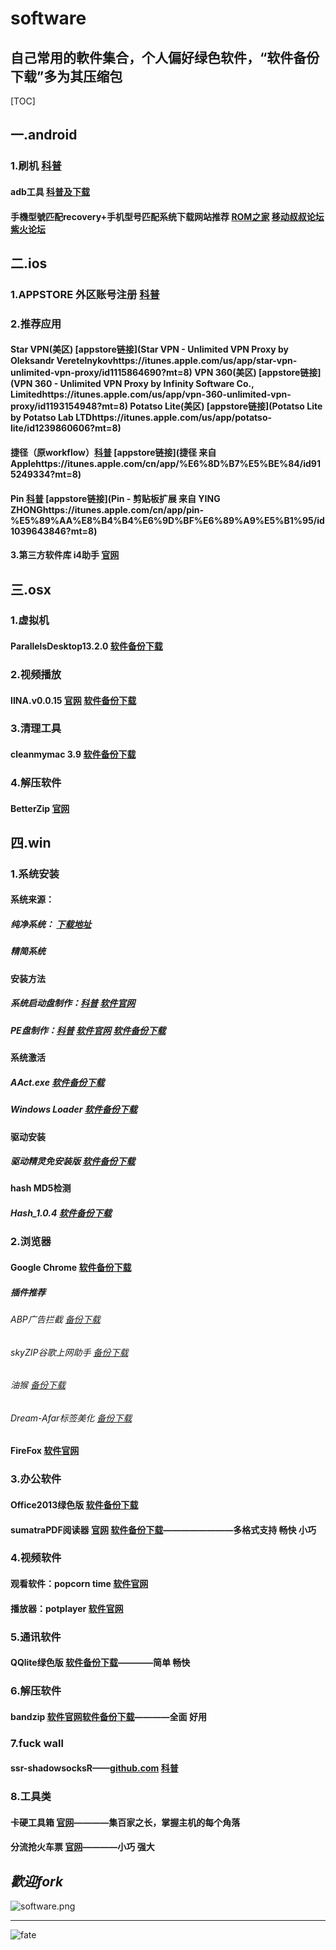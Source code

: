 # software
## __自己常用的軟件集合，个人偏好绿色软件，“软件备份下载”多为其压缩包__

[TOC]

## 一.android
### 1.刷机 [科普](https://www.shintaku.cc/posts/adb/#disqus_thread)
#### adb工具 [科普及下载](https://mp.weixin.qq.com/s?src=11&timestamp=1539439679&ver=1180&signature=VDiV4kd-wPhm7aqVFtYjm8T064Ghw*TnslchVkQylkSsHBaWffC7qdr8nP5LFUNMx4GcLvGtfm16Sx*POhHxYmsWRC1YLQZj0wlU8WrkMaTpDThUULUmGyy407K4EyQ3&new=1)
#### 手機型號匹配recovery+手机型号匹配系统下载网站推荐 [ROM之家](romzj.com) [移动叔叔论坛](bbs.ydss.cn) [紫火论坛](bbs.zhwlgzs.com)

## 二.ios
### 1.APPSTORE 外区账号注册 [科普](https://mp.weixin.qq.com/s?src=11&timestamp=1539437947&ver=1180&signature=k-bE5w8pMh31dbTD3fTTF7Xov2O50pIrt0OYtcvYYCsNXoCE2mpJN7a--APmWF1DSJPkVgYLzc7lp1b1Egkrn*zsOhFwib-r6yKbfd3OtG*cAuvqyw*u6RaqrOY2z*mu&new=1)

### 2.推荐应用
#### Star VPN(美区) [appstore链接](Star VPN - Unlimited VPN Proxy by Oleksandr Veretelnykovhttps://itunes.apple.com/us/app/star-vpn-unlimited-vpn-proxy/id1115864690?mt=8) VPN 360(美区) [appstore链接](VPN 360 - Unlimited VPN Proxy by Infinity Software Co., Limitedhttps://itunes.apple.com/us/app/vpn-360-unlimited-vpn-proxy/id1193154948?mt=8) Potatso Lite(美区) [appstore链接](Potatso Lite by Potatso Lab LTDhttps://itunes.apple.com/us/app/potatso-lite/id1239860606?mt=8)

#### 捷径（原workflow）[科普](https://mp.weixin.qq.com/s?src=11&timestamp=1539438719&ver=1180&signature=G0ZQLiWu6d2Kh-9uzXBVss480xNQ2SC74zGFOhfC9BRpfnlmj41dBstQ*uGPJDTmf7DjGcIjNtwSD2PRTGXI-NH-6-SQG2PJ4sEjsm3aIpeqVeCrFPuGDBhHZLhuTDbL&new=1) [appstore链接](捷径 来自 Applehttps://itunes.apple.com/cn/app/%E6%8D%B7%E5%BE%84/id915249334?mt=8)
#### Pin [科普](https://mp.weixin.qq.com/s?src=11&timestamp=1539438879&ver=1180&signature=G0ZQLiWu6d2Kh-9uzXBVss480xNQ2SC74zGFOhfC9BS5zJ0Koztz1hpk81JQsrtHgWAjOd-afuk1P7fMdDQz3SLZCkr2RIaR3awrMP9*QVoduRvsjfWSrOs96OJVTYEB&new=1) [appstore链接](Pin - 剪贴板扩展 来自 YING ZHONGhttps://itunes.apple.com/cn/app/pin-%E5%89%AA%E8%B4%B4%E6%9D%BF%E6%89%A9%E5%B1%95/id1039643846?mt=8)
#### 3.第三方软件库 i4助手 [官网](https://www.i4.cn/)

## 三.osx
### 1.虚拟机
#### ParallelsDesktop13.2.0 [软件备份下载](https://github.com/woshizhd/software/releases/download/ParallelsDesktop13.2.0%E7%A0%B4%E8%A7%A3%E7%89%88%EF%BC%8Dmac/ParallelsDesktop13.2.0.dmg)

### 2.视频播放
#### IINA.v0.0.15 [官网](https://lhc70000.github.io/iina/zh-cn/) [软件备份下载](https://github.com/woshizhd/software/releases/download/IINA-mac/IINA.v0.0.15-build68.dmg)

### 3.清理工具 
#### cleanmymac 3.9  [软件备份下载](https://github.com/woshizhd/software/blob/master/osx/cleanmymac.zip)

### 4.解压软件
#### BetterZip [官网](https://macitbetter.com/)

## 四.win
### 1.系统安装
#### 系统来源：
##### 纯净系统： [下载地址](https://msdn.itellyou.cn/)
##### 精简系统

#### 安装方法
##### 系统启动盘制作：[科普](https://mp.weixin.qq.com/s?src=3&timestamp=1539419770&ver=1&signature=qltpV4ojkgQUetAEve*A-P18Ua2PLSTyC0r6Z9gt*icINRGOEz6LEmmqIvx*roZKwVQtHyq-QpeMEfN2Dx4Z8ADH80Ca5As1HsoQV2HVWoa4iyrnuUxCLOKUHT8Wq4S4sfiFYecnn6f4RQk39iy6nNVTM7OYDQEIAikSOBBznI4=) [软件官网](https://rufus.akeo.ie/) 
##### PE盘制作：[科普](https://www.winos.me/archives/225.html) [软件官网](http://www.wepe.com.cn/download.html) [软件备份下载](https://github.com/woshizhd/software/releases/download/%E5%BE%AEPE2.0-winx86/wepe2.0.exe)

#### 系统激活
##### AAct.exe [软件备份下载](https://github.com/woshizhd/software/blob/master/win/%E7%B3%BB%E7%BB%9F%E5%AE%89%E8%A3%85%E5%B7%A5%E5%85%B7/AAct.exe)
##### Windows Loader [软件备份下载](https://github.com/woshizhd/software/blob/master/win/%E7%B3%BB%E7%BB%9F%E5%AE%89%E8%A3%85%E5%B7%A5%E5%85%B7/Windows%20Loader.rar)

#### 驱动安装
##### 驱动精灵免安装版 [软件备份下载](https://github.com/woshizhd/software/blob/master/win/%E7%B3%BB%E7%BB%9F%E5%AE%89%E8%A3%85%E5%B7%A5%E5%85%B7/%E9%A9%B1%E5%8A%A8%E7%B2%BE%E7%81%B5.exe)

#### hash MD5检测
##### Hash_1.0.4 [软件备份下载](https://github.com/woshizhd/software/blob/master/win/%E7%B3%BB%E7%BB%9F%E5%AE%89%E8%A3%85%E5%B7%A5%E5%85%B7/Hash_1.0.4.exe)

### 2.浏览器
#### Google Chrome [软件备份下载](https://github.com/woshizhd/software/releases/download/google-chrome-64.0-winx64/Google.Chrome.zip)
##### 插件推荐
###### ABP广告拦截 [备份下载](https://github.com/woshizhd/software/blob/master/win/Chrome%20extensions/Adblock-Plus_v1.11.crx)
###### skyZIP谷歌上网助手 [备份下载](https://github.com/woshizhd/software/blob/master/win/Chrome%20extensions/skyZIP%E2%84%A2-Proxy_v0.8.3.crx)
###### 油猴 [备份下载](https://github.com/woshizhd/software/blob/master/win/Chrome%20extensions/Tampermonkey_v4.5.crx)
###### Dream-Afar标签美化 [备份下载](https://github.com/woshizhd/software/blob/master/win/Chrome%20extensions/Dream-Afar-New-Tab_v0.3.12.crx)

#### FireFox [软件官网](http://www.firefox.com.cn/)

### 3.办公软件
#### Office2013绿色版 [软件备份下载](https://github.com/woshizhd/software/releases/download/office2013%EF%BC%8D4%E5%90%881%E7%B2%BE%E7%B0%A1%E7%89%88%EF%BC%8Dwin/Office2013_4in1_2018.02.01_by_xb21cn.7z)
#### sumatraPDF阅读器 [官网](https://www.sumatrapdfreader.org/free-pdf-reader.html) [软件备份下载](https://github.com/woshizhd/software/raw/master/win/SumatraPDF.exe)————————多格式支持 畅快 小巧

### 4.视频软件
#### 观看软件：popcorn time  [软件官网](https://www.popcorn-time.to/)
#### 播放器：potplayer [软件官网](http://potplayer.daum.net/?lang=zh_CN)

### 5.通讯软件
#### QQlite绿色版 [软件备份下载](https://github.com/woshizhd/software/releases/download/qq%E7%B6%A0%E8%89%B2%E7%B2%BE%E7%B0%A1%E7%89%887.9/QQ7.9lite.7z)————简单 畅快

### 6.解压软件
#### bandzip [软件官网](http://bandisoft.com/)[软件备份下载](https://github.com/woshizhd/software/releases/download/bandzip-6.12-win/BANDIZIP-SETUP.EXE)————全面 好用

### 7.fuck wall
#### ssr-shadowsocksR——[github.com](github.com) [科普](https://lolico.moe/tutorial/shadowsocksr.html/comment-page-3)

### 8.工具类
#### 卡硬工具箱 [官网](http://www.kbtool.cn/)————集百家之长，掌握主机的每个角落
#### 分流抢火车票 [官网](https://www.12306bypass.com/)————小巧 强大


## _歡迎fork_

![software.png](https://i.loli.net/2018/04/11/5ace1407054c0.png)


___
![fate](https://i.loli.net/2018/04/10/5acc9ae74f05e.jpg)
